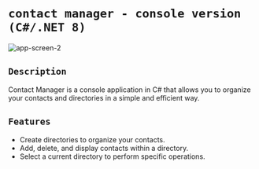 # ``contact manager - console version (C#/.NET 8)``
<img src="https://i.ibb.co/DYvncxm/app-screen-2.png" alt="app-screen-2">

## ``Description``
Contact Manager is a console application in C# that allows you to organize your contacts and directories in a simple and efficient way.

## ``Features``
- Create directories to organize your contacts.
- Add, delete, and display contacts within a directory.
- Select a current directory to perform specific operations.
